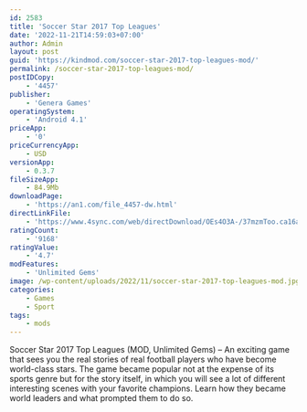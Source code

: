 ```yaml
---
id: 2583
title: 'Soccer Star 2017 Top Leagues'
date: '2022-11-21T14:59:03+07:00'
author: Admin
layout: post
guid: 'https://kindmod.com/soccer-star-2017-top-leagues-mod/'
permalink: /soccer-star-2017-top-leagues-mod/
postIDCopy:
    - '4457'
publisher:
    - 'Genera Games'
operatingSystem:
    - 'Android 4.1'
priceApp:
    - '0'
priceCurrencyApp:
    - USD
versionApp:
    - 0.3.7
fileSizeApp:
    - 84.9Mb
downloadPage:
    - 'https://an1.com/file_4457-dw.html'
directLinkFile:
    - 'https://www.4sync.com/web/directDownload/OEs4O3A-/37mzmToo.ca16ae9a634bb5be80553b9e774ac3d0'
ratingCount:
    - '9168'
ratingValue:
    - '4.7'
modFeatures:
    - 'Unlimited Gems'
image: /wp-content/uploads/2022/11/soccer-star-2017-top-leagues-mod.jpg
categories:
    - Games
    - Sport
tags:
    - mods
---
```


Soccer Star 2017 Top Leagues (MOD, Unlimited Gems) – An exciting game that sees you the real stories of real football players who have become world-class stars. The game became popular not at the expense of its sports genre but for the story itself, in which you will see a lot of different interesting scenes with your favorite champions. Learn how they became world leaders and what prompted them to do so.
